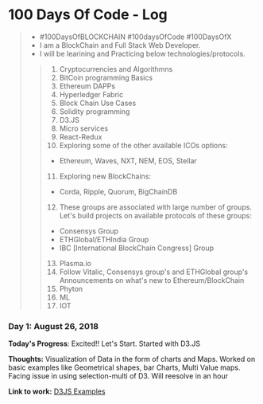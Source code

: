 # 100 Days Of Code - Log
> -  #100DaysOfBLOCKCHAIN #100daysOfCode #100DaysOfX
> - I am a BlockChain and Full Stack Web Developer. 
> - I will be learining and Practicing below technologies/protocols.
>> 1. Cryptocurrencies and Algorithmns
>> 2. BitCoin programming Basics
>> 3. Ethereum DAPPs
>> 4. Hyperledger Fabric
>> 5. Block Chain Use Cases 
>> 6. Solidity programming
>> 7. D3.JS
>> 8. Micro services
>> 9. React-Redux
>> 10. Exploring some of the other available ICOs options:
>> - Ethereum, Waves, NXT, NEM, EOS, Stellar
>> 11. Exploring new BlockChains: 
>> - Corda, Ripple, Quorum, BigChainDB
>> 12. These groups are associated with large number of groups. Let's build projects on available protocols of these groups:
>> - Consensys Group
>> - ETHGlobal/ETHIndia Group
>> - IBC [International BlockChain Congress] Group
>> 13. Plasma.io
>> 14. Follow Vitalic, Consensys group's and ETHGlobal group's Announcements on what's new to Ethereum/BlockChain
>> 15. Phyton
>> 16. ML
>> 17. IOT




### Day 1: August 26, 2018 

**Today's Progress**: Excited!! Let's Start. Started with D3.JS

**Thoughts:** Visualization of Data in the form of charts and Maps. Worked on basic examples like Geometrical shapes, bar Charts, Multi Value maps. Facing issue in using selection-multi of D3. Will reesolve in an hour

**Link to work:** [D3JS Examples](https://github.com/KushalGH/d3_js_poc)

